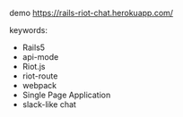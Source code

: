 demo https://rails-riot-chat.herokuapp.com/

keywords:
  - Rails5
  - api-mode
  - Riot.js
  - riot-route
  - webpack
  - Single Page Application
  - slack-like chat

